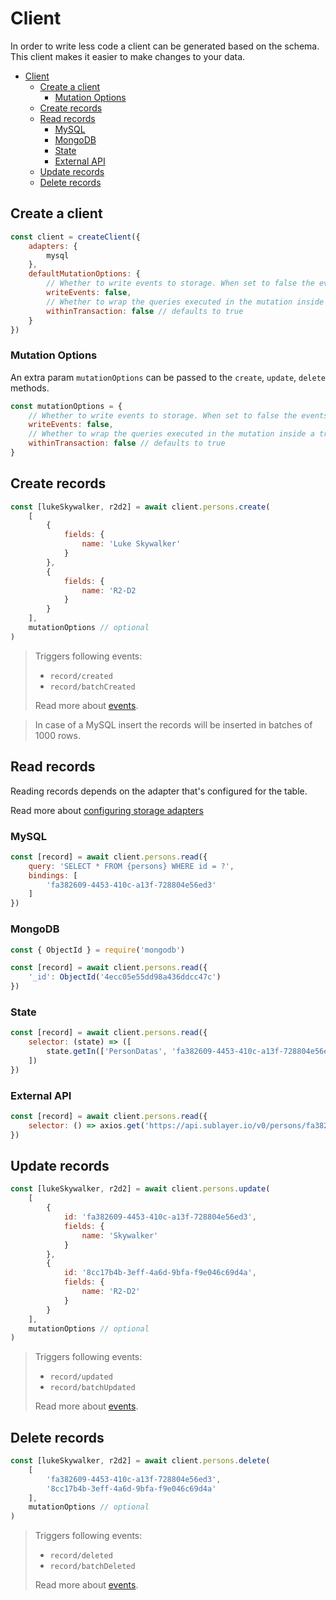 # Client

In order to write less code a client can be generated based on the schema. This client makes it easier to make changes to your data.

- [Client](#client)
  - [Create a client](#create-a-client)
    - [Mutation Options](#mutation-options)
  - [Create records](#create-records)
  - [Read records](#read-records)
    - [MySQL](#mysql)
    - [MongoDB](#mongodb)
    - [State](#state)
    - [External API](#external-api)
  - [Update records](#update-records)
  - [Delete records](#delete-records)

## Create a client

```js
const client = createClient({
    adapters: {
        mysql
    },
    defaultMutationOptions: {
        // Whether to write events to storage. When set to false the events will only be triggered on the events object. Defaults to `true`. Applicable to adapters: all.
        writeEvents: false,
        // Whether to wrap the queries executed in the mutation inside a transaction. This can be disabled to manually handle the transaction by executing `START TRANSACTION`, `COMMIT` / `ROLLBACK` yourself. Defaults to `true`. Applicable to adapters: `mysql`
        withinTransaction: false // defaults to true
    }
})
```


### Mutation Options

An extra param `mutationOptions` can be passed to the `create`, `update`, `delete` methods.

```js
const mutationOptions = {
    // Whether to write events to storage. When set to false the events will only be triggered on the events object. Defaults to `true`. Applicable to adapters: all.
    writeEvents: false,
    // Whether to wrap the queries executed in the mutation inside a transaction. This can be disabled to manually handle the transaction by executing `START TRANSACTION`, `COMMIT` / `ROLLBACK` yourself. Defaults to `true`. Applicable to adapters: `mysql`
    withinTransaction: false // defaults to true
}
```

## Create records

```js
const [lukeSkywalker, r2d2] = await client.persons.create(
    [
        {
            fields: {
                name: 'Luke Skywalker'
            }
        },
        {
            fields: {
                name: 'R2-D2
            }
        }
    ],
    mutationOptions // optional
)
```

> Triggers following events:
> - `record/created`
> - `record/batchCreated`
> 
> Read more about [events](/docs/event.md).

> In case of a MySQL insert the records will be inserted in batches of 1000 rows.

## Read records

Reading records depends on the adapter that's configured for the table.

Read more about [configuring storage adapters](/docs/storage/adapters.md)

### MySQL

```js
const [record] = await client.persons.read({
    query: 'SELECT * FROM {persons} WHERE id = ?',
    bindings: [
        'fa382609-4453-410c-a13f-728804e56ed3'
    ]
})
```

### MongoDB

```js
const { ObjectId } = require('mongodb')

const [record] = await client.persons.read({
    '_id': ObjectId('4ecc05e55dd98a436ddcc47c')
})

```

### State

```js
const [record] = await client.persons.read({
    selector: (state) => ([
        state.getIn(['PersonDatas', 'fa382609-4453-410c-a13f-728804e56ed3'])
    ])
})

```

### External API

```js
const [record] = await client.persons.read({
    selector: () => axios.get('https://api.sublayer.io/v0/persons/fa382609-4453-410c-a13f-728804e56ed3')
})

```

## Update records

```js
const [lukeSkywalker, r2d2] = await client.persons.update(
    [
        {
            id: 'fa382609-4453-410c-a13f-728804e56ed3',
            fields: {
                name: 'Skywalker'
            }
        },
        {
            id: '8cc17b4b-3eff-4a6d-9bfa-f9e046c69d4a',
            fields: {
                name: 'R2-D2'
            }
        }
    ],
    mutationOptions // optional
)
```

> Triggers following events:
> - `record/updated`
> - `record/batchUpdated`
> 
> Read more about [events](/docs/event.md).

## Delete records

```js
const [lukeSkywalker, r2d2] = await client.persons.delete(
    [
        'fa382609-4453-410c-a13f-728804e56ed3',
        '8cc17b4b-3eff-4a6d-9bfa-f9e046c69d4a'
    ],
    mutationOptions // optional
)
```

> Triggers following events:
> - `record/deleted`
> - `record/batchDeleted`
> 
> Read more about [events](/docs/event.md).